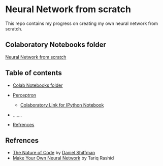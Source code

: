 # Neural Network from scratch
This repo contains my progress on creating my own neural network from scratch.

## Colaboratory Notebooks folder
[Neural Network from scratch](https://drive.google.com/open?id=1QBf6n4rjCIPoUj5xiGePzZ3oiM61RItR)

      


## Table of contents
- [Colab Notebooks folder](#colaboratory-notebooks-folder)
- [Perceptron](https://github.com/psuzn/Neural-Network-from-scratch/tree/master/perceptron)
    - [Colaboratory Link for IPython Notebook](https://colab.research.google.com/drive/15tLW-Uv62823MCtu4L4oakPDDw_fQOm8)

- .......
- [Refrences](#refrences)


## Refrences 
 - [The Nature of Code](http://natureofcode.com/book/) by [Daniel Shiffman](https://en.wikipedia.org/wiki/Daniel_Shiffman)
 - [Make Your Own Neural Network](https://www.amazon.com/Make-Your-Own-Neural-Network-ebook/dp/B01EER4Z4G) by Tariq Rashid